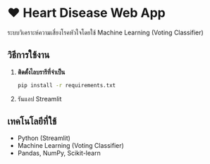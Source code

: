 # ❤️ Heart Disease Web App  
ระบบวิเคราะห์ความเสี่ยงโรคหัวใจโดยใช้ Machine Learning (Voting Classifier)  

## วิธีการใช้งาน  
1. **ติดตั้งไลบรารีที่จำเป็น**  
   ```sh
   pip install -r requirements.txt

2. รันแอป Streamlit

## เทคโนโลยีที่ใช้
- Python (Streamlit)
- Machine Learning (Voting Classifier)
- Pandas, NumPy, Scikit-learn
